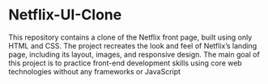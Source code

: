 # Netflix-UI-Clone
This repository contains a clone of the Netflix front page, built using only HTML and CSS. The project recreates the look and feel of Netflix’s landing page, including its layout, images, and responsive design. The main goal of this project is to practice front-end development skills using core web technologies without any frameworks or JavaScript
